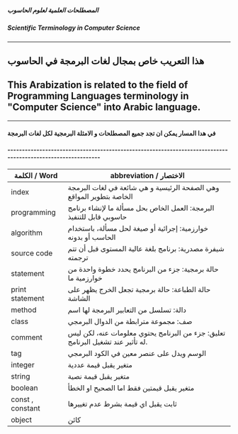 #####  المصطلحات العلمية لعلوم الحاسوب
##### Scientific Terminology in Computer Science

--------------------------------------------------
## هذا التعريب خاص بمجال لغات البرمجة في الحاسوب
## This Arabization is related to the field of Programming Languages terminology in "Computer Science" into Arabic language.
--------------------------------------------------
#### في هدا المسار يمكن ان تجد جميع المصطلحات و الامثلة البرمجية لكل لغات البرمجة 


#### ------------------------------------------------------------------------------------------------------------
الكلمة / Word | abbreviation / الاختصار
--------------|----------------------
index | وهي الصفحة الرئيسية و هي شائعة في لغات البرمجة الخاصة بتطوير المواقع 
programming | البرمجة: العمل الخاص بحل مسألة ما لإنشاء برنامج حاسوبي قابل للتنفيذ
algorithm | خوارزمية: إجرائية أو صيغة لحل مسألة، باستخدام الحاسب أو بدونه
source code | شيفرة مصدرية: برنامج بلغة عالية المستوى قبل أن تتم ترجمته
statement | حالة برمجية: جزء من البرنامج يحدد خطوة واحدة من خوارزمية ما
print statement | حالة الطباعة: حالة برمجية تجعل الخرج يظهر على الشاشة
method | دالة: تسلسل من التعابير البرمجة لها اسم
class | صف: مجموعة مترابطة من الدوال البرمجي
comment | تعليق: جزء من البرنامج يحتوي معلومات عنه، لكن ليس له تأثير عند تشغيل البرنامج.
tag | الوسم ويدل على عنصر معين في الكود البرمجي
integer | متغير يقبل قيمة عددية
string | متغير يقبل قيمة نصية
boolean | متغير يقبل قيمتين فقط اما الصحيح او الخطأ
const , constant | ثابت يقبل اي قيمة بشرط عدم تغييرها 
object | كائن 







